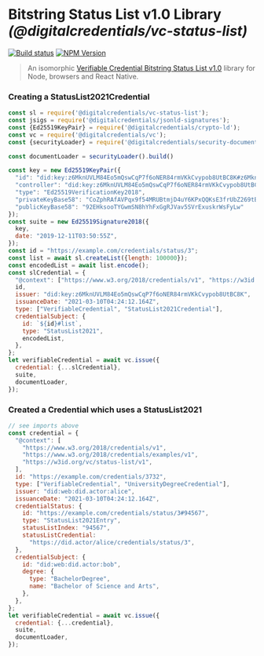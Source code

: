 # Bitstring Status List v1.0 Library _(@digitalcredentials/vc-status-list)_

[![Build status](https://img.shields.io/github/actions/workflow/status/digitalcredentials//main.yml?branch=main)](https://github.com/digitalcredentials//actions?query=workflow%3A%22Node.js+CI%22)
[![NPM Version](https://img.shields.io/npm/v/@digitalcredentials/.svg)](https://npm.im/@digitalcredentials/)

> An isomorphic [Verifiable Credential Bitstring Status List v1.0](https://w3c.github.io/vc-bitstring-status-list/) library for Node, browsers and React Native.

### Creating a StatusList2021Credential

```js
const sl = require('@digitalcredentials/vc-status-list');
const jsigs = require('@digitalcredentials/jsonld-signatures');
const {Ed25519KeyPair} = require('@digitalcredentials/crypto-ld');
const vc = require('@digitalcredentials/vc');
const {securityLoader} = require('@digitalcredentials/security-document-loader');

const documentLoader = securityLoader().build()

const key = new Ed25519KeyPair({
  "id": "did:key:z6MknUVLM84Eo5mQswCqP7f6oNER84rmVKkCvypob8UtBC8K#z6MknUVLM84Eo5mQswCqP7f6oNER84rmVKkCvypob8UtBC8K",
  "controller": "did:key:z6MknUVLM84Eo5mQswCqP7f6oNER84rmVKkCvypob8UtBC8K",
  "type": "Ed25519VerificationKey2018",
  "privateKeyBase58": "CoZphRAfAVPqx9f54MRUBtmjD4uY6KPxQQKsE3frUbZ269tBD4AdTQAVbXHHgpewh4BunoXK8dotcUJ6JXhZPsh",
  "publicKeyBase58": "92EHksooTYGwmSN8hYhFxGgRJVav5SVrExuskrWsFyLw"
});
const suite = new Ed25519Signature2018({
  key,
  date: "2019-12-11T03:50:55Z",
});
const id = "https://example.com/credentials/status/3";
const list = await sl.createList({length: 100000});
const encodedList = await list.encode();
const slCredential = {
  "@context": ["https://www.w3.org/2018/credentials/v1", "https://w3id.org/vc/status-list/v1"],
  id,
  issuer: "did:key:z6MknUVLM84Eo5mQswCqP7f6oNER84rmVKkCvypob8UtBC8K",
  issuanceDate: "2021-03-10T04:24:12.164Z",
  type: ["VerifiableCredential", "StatusList2021Credential"],
  credentialSubject: {
    id: `${id}#list`,
    type: "StatusList2021",
    encodedList,
  },
};
let verifiableCredential = await vc.issue({
  credential: {...slCredential},
  suite,
  documentLoader,
});
```

### Created a Credential which uses a StatusList2021

```js
// see imports above
const credential = {
  "@context": [
    "https://www.w3.org/2018/credentials/v1",
    "https://www.w3.org/2018/credentials/examples/v1",
    "https://w3id.org/vc/status-list/v1",
  ],
  id: "https://example.com/credentials/3732",
  type: ["VerifiableCredential", "UniversityDegreeCredential"],
  issuer: "did:web:did.actor:alice",
  issuanceDate: "2021-03-10T04:24:12.164Z",
  credentialStatus: {
    id: "https://example.com/credentials/status/3#94567",
    type: "StatusList2021Entry",
    statusListIndex: "94567",
    statusListCredential:
      "https://did.actor/alice/credentials/status/3",
  },
  credentialSubject: {
    id: "did:web:did.actor:bob",
    degree: {
      type: "BachelorDegree",
      name: "Bachelor of Science and Arts",
    },
  },
};
let verifiableCredential = await vc.issue({
  credential: {...credential},
  suite,
  documentLoader,
});
```
